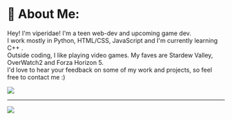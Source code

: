 # 💌 About Me:
Hey! I'm viperidae! I'm a teen web-dev and upcoming game dev.<br>I work mostly in Python, HTML/CSS, JavaScript and I'm currently learning C++ .<br>Outside coding, I like playing video games. My faves are Stardew Valley, OverWatch2 and Forza Horizon 5.<br>I'd love to hear your feedback on some of my work and projects, so feel free to contact me :)

![](https://github-readme-stats.vercel.app/api/top-langs/?username=viperidaee&theme=tokyonight&hide_border=true&include_all_commits=true&count_private=true&layout=compact)

---
[![](https://visitcount.itsvg.in/api?id=viperidaee&icon=4&color=6)](https://visitcount.itsvg.in)

<!-- Proudly created with GPRM ( https://gprm.itsvg.in ) -->
